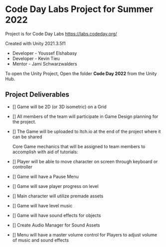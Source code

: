 # Code Day Labs Project for Summer 2022

Project is for Code Day Labs https://labs.codeday.org/

Created with Unity 2021.3.5f1

* Developer - Youssef Elshabasy
* Developer - Kevin Tieu
* Mentor - Jami Schwarzwalders

To open the Unity Project, Open the folder **Code Day 2022** from the Unity Hub.

## Project Deliverables

- []  Game will be 2D (or 3D isometric) on a Grid
- []  All members of the team will participate in Game Design planning for the project.
- []  The Game will be uploaded to Itch.io at the end of the project where it can be shared
	
	Core Game mechanics that will be assigned to team members to accomplish with aid of tutorials:
- [] Player will be able to move character on screen through keyboard or controller

- [] Game will have a Pause Menu
- [] Game will save player progress on level

- [] Main character will utilize premade assets
- [] Game will have level music
- [] Game will have sound effects for objects
- [] Create Audio Manager for Sound Assets
- [] Menu will have a master volume control for Players to adjust volume of music and sound effects

